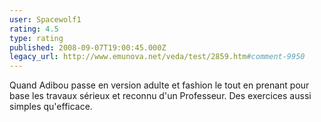 ```yaml
---
user: Spacewolf1
rating: 4.5
type: rating
published: 2008-09-07T19:00:45.000Z
legacy_url: http://www.emunova.net/veda/test/2859.htm#comment-9950
---
```

Quand Adibou passe en version adulte et fashion le tout en prenant pour base les travaux sérieux et reconnu d'un Professeur. Des exercices aussi simples qu'efficace.